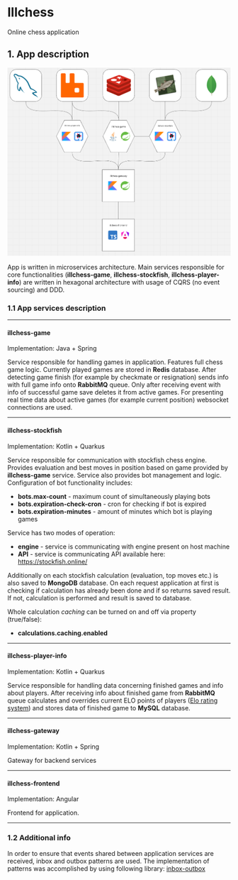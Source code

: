 # Illchess

Online chess application 

## 1. App description
![app_graph.png](img/app_graph.png)

App is written in microservices architecture.
Main services responsible for core functionalities
(**illchess-game**, **illchess-stockfish**, **illchess-player-info**) 
are written in hexagonal architecture with usage of CQRS (no event sourcing) and DDD.

### 1.1 App services description
***
#### illchess-game
Implementation: Java + Spring

Service responsible for handling games in application.
Features full chess game logic. 
Currently played games are stored in **Redis** database.
After detecting game finish (for example by checkmate or resignation) sends info with full game info onto **RabbitMQ** queue.
Only after receiving event with info of successful game save deletes it from active games.
For presenting real time data about active games (for example current position) websocket connections are used. 
 ***
#### illchess-stockfish
Implementation: Kotlin + Quarkus

Service responsible for communication with stockfish chess engine.
Provides evaluation and best moves in position based on game provided by **illchess-game** service.
 Service also provides bot management and logic. Configuration of bot functionality includes:
 * **bots.max-count** - maximum count of simultaneously playing bots 
 * **bots.expiration-check-cron** - cron for checking if bot is expired
 * **bots.expiration-minutes** - amount of minutes which bot is playing games

Service has two modes of operation:
* **engine** - service is communicating with engine present on host machine 
* **API** - service is communicating API available here: https://stockfish.online/

Additionally on each stockfish calculation (evaluation, top moves etc.) is also saved to **MongoDB** database.
On each request application at first is checking if calculation has already been done and if so returns saved result.
If not, calculation is performed and result is saved to database.

Whole calculation _caching_ can be turned on and off via property (true/false):
 * **calculations.caching.enabled**

***
#### illchess-player-info
Implementation: Kotlin + Quarkus

Service responsible for handling data concerning finished games and info about players.
After receiving info about finished game from **RabbitMQ** queue 
calculates and overrides current ELO points of players ([Elo rating system](https://en.wikipedia.org/wiki/Elo_rating_system))
and stores data of finished game to **MySQL** database.
***
#### illchess-gateway
Implementation: Kotlin + Spring
 
Gateway for backend services
***
#### illchess-frontend
Implementation: Angular

Frontend for application. 
***

### 1.2 Additional info

In order to ensure that events shared between application services are received, inbox and outbox patterns are used.
The implementation of patterns was accomplished by using following library: [inbox-outbox](https://github.com/shane3102/inbox-outbox)


